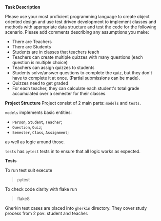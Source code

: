 **Task Description**

Please use your most proficient programming language to create object oriented design and
use test driven development to implement classes and methods with appropriate data structure
and test the code for the following scenario. Please add comments describing any assumptions
you make:

* There are Teachers
* There are Students
* Students are in classes that teachers teach
* Teachers can create multiple quizzes with many questions (each question is multiple choice)
* Teachers can assign quizzes to students
* Students solve/answer questions to complete the quiz, but they don't have to complete it at
once. (Partial submissions can be made).
* Quizzes need to get graded
* For each teacher, they can calculate each student's total grade accumulated over a semester
for their classes

**Project Structure**
Project consist of 2 main parts: `models` and `tests`.

`models` implements basic entities:
* `Person`, `Student`, `Teacher`;
* `Question`, `Quiz`;
* `Semester`, `Class`, `Assignment`;

as well as logic around those.

`tests` has `pytest` tests in to ensure that all logic works as expected.

**Tests**

To run test suit execute
> pytest

To check code clarity with flake run
> flake8


Gherkin test cases are placed into `gherkin` directory.
They cover study process from 2 pov: student and teacher.